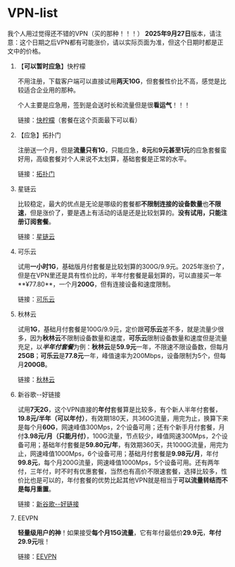 # VPN-list
我个人用过觉得还不错的VPN（买的那种！！！）
**2025年9月27日**版本，请注意：这个日期之后VPN都有可能涨价，请以实际页面为准，但这个日期时都是正文中的价格。
1. 【**可以暂时应急**】快柠檬
    
    不用注册，下载客户端可以直接试用**两天10G**，但套餐性价比不高，感觉是比较适合企业用的那种。
    
    个人主要是应急用，签到是会送时长和流量但是很**看运气**！！！
    
    链接：[快柠檬](https://nmapi.site/s/and109/qfijrnr)（套餐在这个页面最下可以看）
    
2. 【应急】拓扑门
    
    注册送一个月，但是**流量只有1G**，只能应急，**8元**和**9元甚至1元**的应急套餐蛮好用，高级套餐对个人来说不太划算，基础套餐是正常的水平。
    
    链接：[拓扑门](https://topman8848.com/auth/register?code=fJGi)
    
3. 星链云
    
    比较稳定，最大的优点是无论是哪级的套餐都**不限制连接的设备数量**也**不限速**，但是涨价了，要是遇上有活动的话是还是比较划算的。**没有试用，只能注册订阅套餐**。
    
    链接：[星链云](https://www.starlinkcloud.club/#/register?code=wcyyI4LE)
    
4. 可乐云
    
    试用**一小时1G**，基础版月付套餐是比较划算的300G/9.9元。2025年涨价了，但是在VPN里还是具有性价比的，半年付套餐是最划算的，可以直接买一年**¥77.80**，一个月**200G**，但有连接设备和速度限制。
    
    链接：[可乐云](https://cokecloud.cyou/#/register?code=r61kHsaE)

5. 秋林云

   试用**1G**，基础月付套餐是100G/9.9元，定价跟**可乐云**差不多，就是流量少很多，因为**秋林云**不限制设备数量和速度，**可乐云**限制设备数量和速度但是流量充足，以***半年付套餐***为例：**秋林云**是**59.9元**一年，不限速不限设备数，但每月**25GB**；**可乐云**是**77.8元**一年，峰值速率为200Mbps，设备限制为5个，但每月**200GB**。
       
   链接：[秋林云](https://www.qiulinyun.online/register?code=bSQvfhIe)    

6. 新谷歌--好链接

   试用**7天2G**，这个VPN直接的**年付**套餐算是比较多，有个新人半年付套餐，**19.8元/半年（可以年付）**，有效期180天，共360G流量，用完为止，换算下来是每个月**60G**，网速峰值300Mps，2个设备可用；还有个新手月付套餐，月付**3.98元/月（只能月付）**，100G流量，节点较少，峰值网速300Mps，2个设备可用；基础年付套餐是**59.80元/年**，有效期360天，共1000G流量，用完为止，网速峰值1000Mps，6个设备可用；基础月付套餐是**9.98元/月**，年付**99.8元**，每个月200G流量，网速峰值1000Mps，5个设备可用。还有两年付，三年付，时不时有优惠套餐，当然也有高价不限速套餐，选择比较多，性价比也是可以的，年付套餐的优势比起其他VPN就是相当于**可以流量转结而不是每月重置**。

   链接：[新谷歌--好链接](https://pumpkin369.cc/#/register?code=M7K1D6KB)
   
7. EEVPN
    
    **轻量级用户的神**！如果接受**每个月15G流量**，它有年付最低价**29.9元**，**年付29.9元**哦！
    
    链接：[EEVPN](http://www.geteevpn.com/#/register?code=Lshm2ta4)
